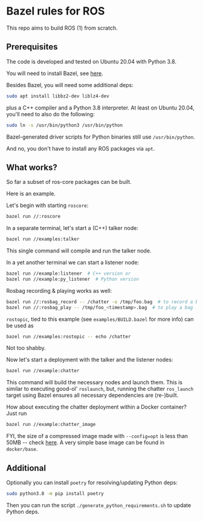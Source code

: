 # Bazel rules for ROS

This repo aims to build ROS (1) from scratch.

## Prerequisites

The code is developed and tested on Ubuntu 20.04 with Python 3.8.

You will need to install Bazel, see [here](https://docs.bazel.build/versions/master/install.html).

Besides Bazel, you will need some additional deps:

```sh
sudo apt install libbz2-dev liblz4-dev
```

plus a C++ compiler and a Python 3.8 interpreter. At least on Ubuntu 20.04,
you'll need to also do the following:

```sh
sudo ln -s /usr/bin/python3 /usr/bin/python
```

Bazel-generated driver scripts for Python binaries still use `/usr/bin/python`.

And no, you don't have to install any ROS packages via `apt`.

## What works?

So far a subset of ros-core packages can be built.

Here is an example.

Let's begin with starting `roscore`:

```sh
bazel run //:roscore
```

In a separate terminal, let's start a (C++) talker node:

```sh
bazel run //examples:talker
```

This single command will compile and run the talker node.

In a yet another terminal we can start a listener node:

```sh
bazel run //example:listener  # C++ version or
bazel run //example:py_listener  # Python version
```

Rosbag recording & playing works as well:

```sh
bazel run //:rosbag_record -- /chatter -o /tmp/foo.bag  # to record a bag or
bazel run //:rosbag_play -- /tmp/foo_<timestamp>.bag  # to play a bag
```

`rostopic`, tied to this example (see `examples/BUILD.bazel` for more info) can
be used as

```sh
bazel run //examples:rostopic -- echo /chatter
```

Not too shabby.

Now let's start a deployment with the talker and the listener nodes:
```sh
bazel run //example:chatter

```
This command will build the necessary nodes and launch them. This is similar
to executing good-ol' `roslaunch`, but, running the chatter `ros_launch` target
using Bazel ensures all necessary dependencies are (re-)built.

How about executing the chatter deployment within a Docker container?
Just run
```sh
bazel run //example:chatter_image
```
FYI, the size of a compressed image made with `--config=opt` is less than
50MB -- check [here](https://hub.docker.com/repository/docker/mvukov/chatter).
A very simple base image can be found in `docker/base`.


## Additional

Optionally you can install `poetry` for resolving/updating Python deps:

```sh
sudo python3.8 -m pip install poetry
```

Then you can run the script `./generate_python_requirements.sh` to update
Python deps.
